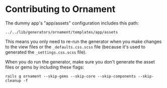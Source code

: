 Contributing to Ornament
========================

The dummy app's "app/assets" configuration includes this path:

    ../../lib/generators/ornament/templates/app/assets

This means you only need to re-run the generator when you make changes to the
view files or the `_defaults.css.scss` file (because it's used to generated the
`_settings.css.scss` file).

When you do run the generator, make sure you don't generate the asset files or
gems by including these flags:

    rails g ornament --skip-gems --skip-core --skip-components --skip-cleanup -f
